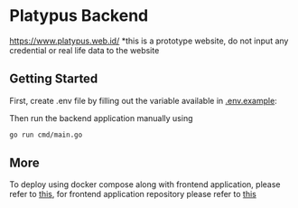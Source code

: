 # Platypus Backend

https://www.platypus.web.id/
*this is a prototype website, do not input any credential or real life data to the website

## Getting Started

First, create .env file by filling out the variable available in [.env.example](.env.example):

Then run the backend application manually using

```bash
go run cmd/main.go
```

## More

To deploy using docker compose along with frontend application, please refer to [this](https://github.com/LethalWarrior/platypus-marketplace-infra), for frontend application repository please refer to [this](https://github.com/raybagas7/platypus-marketplace)
